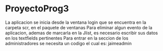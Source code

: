 # ProyectoProg3
La aplicacion se inicia desde la ventana login que se encuentra en la carpeta scr, en el paquete de ventanas
Para eliminar algun evento de la aplicacion, ademas de marcarla en la Jlist, es necesario escribir sus datos en los textfields pertinentes
Para entrar en la seccion de los administradores se necesita un codigo el cual es: jaimeadmin
